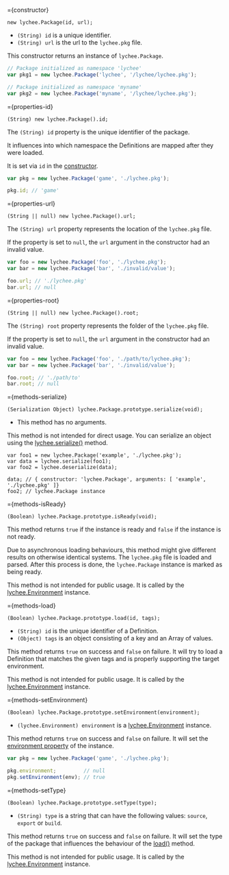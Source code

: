 
={constructor}

```javascript-constructor
new lychee.Package(id, url);
```

- `(String) id` is a unique identifier.
- `(String) url` is the url to the `lychee.pkg` file.

This constructor returns an instance of `lychee.Package`.

```javascript
// Package initialized as namespace 'lychee'
var pkg1 = new lychee.Package('lychee', '/lychee/lychee.pkg');

// Package initialized as namespace 'myname'
var pkg2 = new lychee.Package('myname', '/lychee/lychee.pkg');
```



={properties-id}

```javascript-property
(String) new lychee.Package().id;
```

The `(String) id` property is the unique identifier of
the package.

It influences into which namespace the Definitions are
mapped after they were loaded.

It is set via `id` in the [constructor](#constructor).

```javascript
var pkg = new lychee.Package('game', './lychee.pkg');

pkg.id; // 'game'
```



={properties-url}

```javascript-property
(String || null) new lychee.Package().url;
```

The `(String) url` property represents the location of
the `lychee.pkg` file.

If the property is set to `null`, the `url` argument
in the constructor had an invalid value.

```javascript
var foo = new lychee.Package('foo', './lychee.pkg');
var bar = new lychee.Package('bar', './invalid/value');

foo.url; // './lychee.pkg'
bar.url; // null
```



={properties-root}

```javascript-property
(String || null) new lychee.Package().root;
```

The `(String) root` property represents the folder
of the `lychee.pkg` file.

If the property is set to `null`, the `url` argument
in the constructor had an invalid value.

```javascript
var foo = new lychee.Package('foo', './path/to/lychee.pkg');
var bar = new lychee.Package('bar', './invalid/value');

foo.root; // './path/to'
bar.root; // null
```



={methods-serialize}

```javascript-method
(Serialization Object) lychee.Package.prototype.serialize(void);
```

- This method has no arguments.

This method is not intended for direct usage. You can serialize an
object using the [lychee.serialize()](lychee#methods-serialize) method.

```
var foo1 = new lychee.Package('example', './lychee.pkg');
var data = lychee.serialize(foo1);
var foo2 = lychee.deserialize(data);

data; // { constructor: 'lychee.Package', arguments: [ 'example', './lychee.pkg' ]}
foo2; // lychee.Package instance
```



={methods-isReady}

```javascript-method
(Boolean) lychee.Package.prototype.isReady(void);
```

This method returns `true` if the instance is ready and `false`
if the instance is not ready.

Due to asynchronous loading behaviours, this method might give
different results on otherwise identical systems. The `lychee.pkg`
file is loaded and parsed. After this process is done, the `lychee.Package`
instance is marked as being ready.

This method is not intended for public usage. It is called
by the [lychee.Environment](lychee.Environment) instance.



={methods-load}

```javascript-method
(Boolean) lychee.Package.prototype.load(id, tags);
```

- `(String) id` is the unique identifier of a Definition.
- `(Object) tags` is an object consisting of a key and an Array of values.

This method returns `true` on success and `false` on failure.
It will try to load a Definition that matches the given tags
and is properly supporting the target environment.

This method is not intended for public usage. It is called
by the [lychee.Environment](lychee.Environment) instance.



={methods-setEnvironment}

```javascript-method
(Boolean) lychee.Package.prototype.setEnvironment(environment);
```

- `(lychee.Environment) environment` is a
[lychee.Environment](lychee.Environment) instance.

This method returns `true` on success and `false` on failure.
It will set the [environment property](#properties-delay) of the instance.

```javascript
var pkg = new lychee.Package('game', './lychee.pkg');

pkg.environment;         // null
pkg.setEnvironment(env); // true

```



={methods-setType}

```javascript-method
(Boolean) lychee.Package.prototype.setType(type);
```

- `(String) type` is a string that can have the following
values: `source`, `export` or `build`.

This method returns `true` on success and `false` on failure.
It will set the type of the package that influences the
behaviour of the [load()](#methods-load) method.

This method is not intended for public usage. It is called
by the [lychee.Environment](lychee.Environment) instance.


